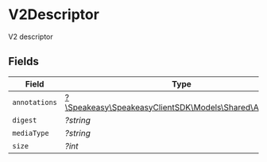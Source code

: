 # V2Descriptor

V2 descriptor


## Fields

| Field                                                                                          | Type                                                                                           | Required                                                                                       | Description                                                                                    |
| ---------------------------------------------------------------------------------------------- | ---------------------------------------------------------------------------------------------- | ---------------------------------------------------------------------------------------------- | ---------------------------------------------------------------------------------------------- |
| `annotations`                                                                                  | [?\Speakeasy\SpeakeasyClientSDK\Models\Shared\Annotations](../../Models/Shared/Annotations.md) | :heavy_minus_sign:                                                                             | Annotations                                                                                    |
| `digest`                                                                                       | *?string*                                                                                      | :heavy_minus_sign:                                                                             | Digest                                                                                         |
| `mediaType`                                                                                    | *?string*                                                                                      | :heavy_minus_sign:                                                                             | Media type                                                                                     |
| `size`                                                                                         | *?int*                                                                                         | :heavy_minus_sign:                                                                             | Size                                                                                           |
